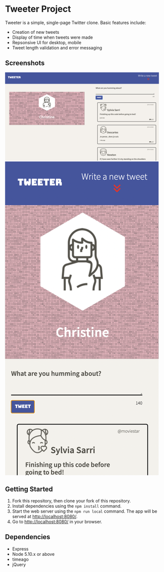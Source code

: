 # Tweeter Project

Tweeter is a simple, single-page Twitter clone. Basic features include:

- Creation of new tweets
- Display of time when tweets were made
- Repsonsive UI for desktop, mobile
- Tweet length validation and error messaging

## Screenshots

!["Screenshot of desktop layout"](https://github.com/christinetw/tweeter/blob/master/docs/desktop-layout.png)
!["Screenshot of mobile layout"](https://github.com/christinetw/tweeter/blob/master/docs/mobile-layout.png?raw=true)

## Getting Started

1. Fork this repository, then clone your fork of this repository.
2. Install dependencies using the `npm install` command.
3. Start the web server using the `npm run local` command. The app will be served at <http://localhost:8080/>.
4. Go to <http://localhost:8080/> in your browser.

## Dependencies

- Express
- Node 5.10.x or above
- timeago
- jQuery
